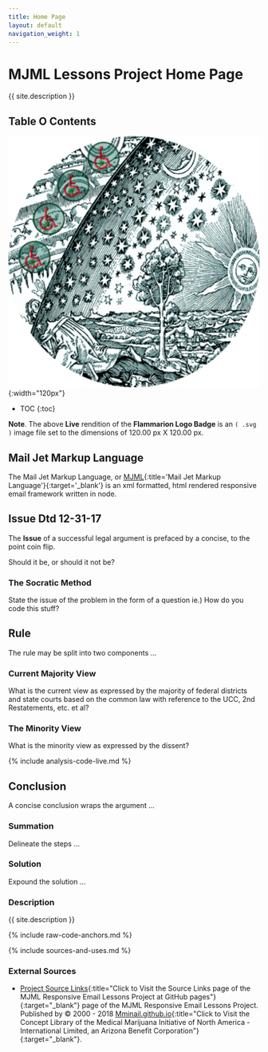 ```yaml
---
title: Home Page
layout: default
navigation_weight: 1
---
```

# MJML Lessons Project Home Page

{{ site.description }}

## Table O Contents

![Flammarion Logo Badge](assets/img/svg/MMI-Medmj-Org-Got-Tree-Flammarion-Person-Through-Celestial-Sphere-circle-543-x-543.svg){:width="120px"}

- TOC
{:toc}

**Note**. The above **Live** rendition of the **Flammarion Logo Badge** is an `( .svg )` image file set to the dimensions of 120.00 px X 120.00 px.

## Mail Jet Markup Language

The Mail Jet Markup Language, or [MJML](https://){:title='Mail Jet Markup Language'}{:target='_blank'} is an xml formatted, html rendered responsive email framework written in node.

## Issue Dtd 12-31-17

The **Issue** of a successful legal argument is prefaced by a concise, to the point coin flip.

Should it be, or should it not be?

### The Socratic Method

State the issue of the problem in the form of a question ie.) How do you code this stuff?

## Rule

The rule may be split into two components ...

### Current Majority View

What is the current view as expressed by the majority of federal districts and state courts based on the common law with reference to the UCC, 2nd Restatements, etc. et al?

### The Minority View

What is the minority view as expressed by the dissent?

{% include analysis-code-live.md %}

## Conclusion

A concise conclusion wraps the argument ...

### Summation

Delineate the steps ...

### Solution

Expound the solution ...

### Description

{{ site.description }}

{% include raw-code-anchors.md %}

{% include sources-and-uses.md %}

### External Sources

- [Project Source Links](https://mminail.github.io/MJML/Source-MJML-Links.htm){:title="Click to Visit the Source Links page of the MJML Responsive Email Lessons Project at GitHub pages"}{:target="_blank"} page of the MJML Responsive Email Lessons Project. Published by © 2000 - 2018 [Mminail.github.io](https://mminail.github.io/){:title="Click to Visit the Concept Library of the Medical Marijuana Initiative of North America - International Limited, an Arizona Benefit Corporation"}{:target="_blank"}.
